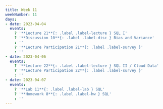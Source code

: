```yaml
---
title: Week 11
weekNumber: 11
days:
- date: 2023-04-04
  events:
    ? '**Lecture 21**{: .label .label-lecture } SQL I'
    ? '**Discussion 10**{: .label .label-disc } Bias and Variance' 
    : ''
    ? '**Lecture Participation 21**{: .label .label-survey }'
    : ''
- date: 2023-04-06
  events:
    ? '**Lecture 22**{: .label .label-lecture } SQL II / Cloud Data'
    ? '**Lecture Participation 22**{: .label .label-survey }'
    : ''
- date: 2023-04-07
  events:
    ? '**Lab 11**{: .label .label-lab } SQL'
    ? '**Homework 8**{: .label .label-hw } SQL'
    : ''
---
```

